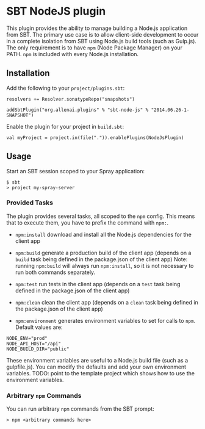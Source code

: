 # SBT NodeJS plugin

This plugin provides the ability to manage building a Node.js application from SBT. The primary use case is to allow client-side development to occur in a complete isolation from SBT using Node.js build tools (such as Gulp.js). The only requirement is to have `npm` (Node Package Manager) on your PATH. `npm` is included with every Node.js installation.

## Installation

Add the following to your `project/plugins.sbt`:

```
resolvers += Resolver.sonatypeRepo("snapshots")

addSbtPlugin("org.allenai.plugins" % "sbt-node-js" % "2014.06.26-1-SNAPSHOT")
```

Enable the plugin for your project in `build.sbt`:

```
val myProject = project.in(file(".")).enablePlugins(NodeJsPlugin)
```

## Usage

Start an SBT session scoped to your Spray application:

```
$ sbt
> project my-spray-server
```

### Provided Tasks

The plugin provides several tasks, all scoped to the `npm` config. This means that to execute them, you have to prefix the command with `npm:`.

- `npm:install` download and install all the Node.js dependencies for the client app

- `npm:build` generate a production build of the client app (depends on a `build` task being defined in the package.json of the client app)
   Note: running `npm:build` will always run `npm:install`, so it is not necessary to run both commands separately.

- `npm:test` run tests in the client app (depends on a `test` task being defined in the package.json of the client app)

- `npm:clean` clean the client app (depends on a `clean` task being defined in the package.json of the client app)

- `npm:environment` generates environment variables to set for calls to `npm`. Default values are:

```
NODE_ENV="prod"
NODE_API_HOST="/api"
NODE_BUILD_DIR="public"
```

These environment variables are useful to a Node.js build file (such as a gulpfile.js). You can modify the defaults and add your own environment variables.
TODO: point to the template project which shows how to use the environment variables.

### Arbitrary `npm` Commands

You can run arbitrary `npm` commands from the SBT prompt:

```
> npm <arbitrary commands here>
```
